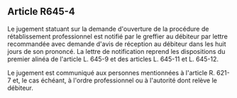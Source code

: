 Article R645-4
----
Le jugement statuant sur la demande d'ouverture de la procédure de
rétablissement professionnel est notifié par le greffier au débiteur par lettre
recommandée avec demande d'avis de réception au débiteur dans les huit jours de
son prononcé. La lettre de notification reprend les dispositions du premier
alinéa de l'article L. 645-9 et des articles L. 645-11 et L. 645-12.

Le jugement est communiqué aux personnes mentionnées à l'article R. 621-7 et, le
cas échéant, à l'ordre professionnel ou à l'autorité dont relève le débiteur.

